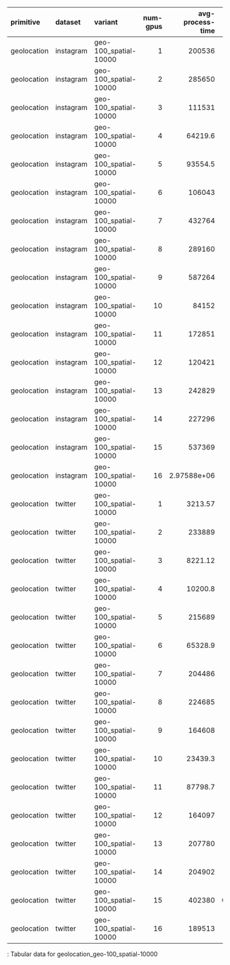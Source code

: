 | primitive   | dataset   | variant               |   num-gpus |   avg-process-time |    speedup |
|:------------|:----------|:----------------------|-----------:|-------------------:|-----------:|
| geolocation | instagram | geo-100_spatial-10000 |          1 |   200536           | 1          |
| geolocation | instagram | geo-100_spatial-10000 |          2 |   285650           | 0.702033   |
| geolocation | instagram | geo-100_spatial-10000 |          3 |   111531           | 1.79802    |
| geolocation | instagram | geo-100_spatial-10000 |          4 |    64219.6         | 3.12265    |
| geolocation | instagram | geo-100_spatial-10000 |          5 |    93554.5         | 2.14351    |
| geolocation | instagram | geo-100_spatial-10000 |          6 |   106043           | 1.89107    |
| geolocation | instagram | geo-100_spatial-10000 |          7 |   432764           | 0.463383   |
| geolocation | instagram | geo-100_spatial-10000 |          8 |   289160           | 0.693511   |
| geolocation | instagram | geo-100_spatial-10000 |          9 |   587264           | 0.341474   |
| geolocation | instagram | geo-100_spatial-10000 |         10 |    84152           | 2.38302    |
| geolocation | instagram | geo-100_spatial-10000 |         11 |   172851           | 1.16017    |
| geolocation | instagram | geo-100_spatial-10000 |         12 |   120421           | 1.66529    |
| geolocation | instagram | geo-100_spatial-10000 |         13 |   242829           | 0.82583    |
| geolocation | instagram | geo-100_spatial-10000 |         14 |   227296           | 0.882267   |
| geolocation | instagram | geo-100_spatial-10000 |         15 |   537369           | 0.37318    |
| geolocation | instagram | geo-100_spatial-10000 |         16 |        2.97588e+06 | 0.067387   |
| geolocation | twitter   | geo-100_spatial-10000 |          1 |     3213.57        | 1          |
| geolocation | twitter   | geo-100_spatial-10000 |          2 |   233889           | 0.0137397  |
| geolocation | twitter   | geo-100_spatial-10000 |          3 |     8221.12        | 0.390891   |
| geolocation | twitter   | geo-100_spatial-10000 |          4 |    10200.8         | 0.315029   |
| geolocation | twitter   | geo-100_spatial-10000 |          5 |   215689           | 0.0148991  |
| geolocation | twitter   | geo-100_spatial-10000 |          6 |    65328.9         | 0.0491906  |
| geolocation | twitter   | geo-100_spatial-10000 |          7 |   204486           | 0.0157153  |
| geolocation | twitter   | geo-100_spatial-10000 |          8 |   224685           | 0.0143026  |
| geolocation | twitter   | geo-100_spatial-10000 |          9 |   164608           | 0.0195225  |
| geolocation | twitter   | geo-100_spatial-10000 |         10 |    23439.3         | 0.137102   |
| geolocation | twitter   | geo-100_spatial-10000 |         11 |    87798.7         | 0.0366015  |
| geolocation | twitter   | geo-100_spatial-10000 |         12 |   164097           | 0.0195833  |
| geolocation | twitter   | geo-100_spatial-10000 |         13 |   207780           | 0.0154662  |
| geolocation | twitter   | geo-100_spatial-10000 |         14 |   204902           | 0.0156834  |
| geolocation | twitter   | geo-100_spatial-10000 |         15 |   402380           | 0.00798639 |
| geolocation | twitter   | geo-100_spatial-10000 |         16 |   189513           | 0.016957   |

: Tabular data for geolocation_geo-100_spatial-10000
